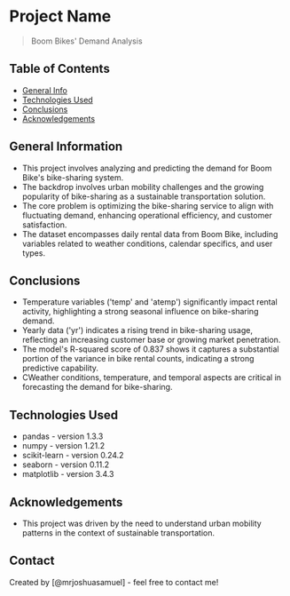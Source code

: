 # Project Name
> Boom Bikes' Demand Analysis


## Table of Contents
* [General Info](#general-information)
* [Technologies Used](#technologies-used)
* [Conclusions](#conclusions)
* [Acknowledgements](#acknowledgements)

<!-- You can include any other section that is pertinent to your problem -->

## General Information
- This project involves analyzing and predicting the demand for Boom Bike's bike-sharing system.
- The backdrop involves urban mobility challenges and the growing popularity of bike-sharing as a sustainable transportation solution.
- The core problem is optimizing the bike-sharing service to align with fluctuating demand, enhancing operational efficiency, and customer satisfaction.
- The dataset encompasses daily rental data from Boom Bike, including variables related to weather conditions, calendar specifics, and user types.

<!-- You don't have to answer all the questions - just the ones relevant to your project. -->

## Conclusions
- Temperature variables ('temp' and 'atemp') significantly impact rental activity, highlighting a strong seasonal influence on bike-sharing demand.
- Yearly data ('yr') indicates a rising trend in bike-sharing usage, reflecting an increasing customer base or growing market penetration.
- The model's R-squared score of 0.837 shows it captures a substantial portion of the variance in bike rental counts, indicating a strong predictive capability.
- CWeather conditions, temperature, and temporal aspects are critical in forecasting the demand for bike-sharing.

<!-- You don't have to answer all the questions - just the ones relevant to your project. -->


## Technologies Used
- pandas - version 1.3.3
- numpy - version 1.21.2
- scikit-learn - version 0.24.2
- seaborn - version 0.11.2
- matplotlib - version 3.4.3

<!-- As the libraries versions keep on changing, it is recommended to mention the version of library used in this project -->

## Acknowledgements
- This project was driven by the need to understand urban mobility patterns in the context of sustainable transportation.


## Contact
Created by [@mrjoshuasamuel] - feel free to contact me!


<!-- Optional -->
<!-- ## License -->
<!-- This project is open source and available under the [... License](). -->

<!-- You don't have to include all sections - just the one's relevant to your project -->
